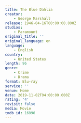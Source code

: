 ```yaml
---
title: The Blue Dahlia
creator:
    - George Marshall
release: 1946-04-16T00:00:00.000Z
studios:
    - Paramount
original_title: ''
original_language: en
language:
    - English
country:
    - United States
length: 96
genre:
    - Crime
    - Drama
format: Blu-ray
service: ''
venue: Home
date: 2019-11-02T04:00:00.000Z
rating: '4'
revisit: false
media: Movie
tmdb_id: 16090
---
```



